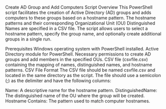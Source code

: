 Create AD Group and Add Computers Script
Overview
This PowerShell script facilitates the creation of Active Directory (AD) groups and adds computers to these groups based on a hostname pattern. The hostname patterns and their corresponding Organizational Unit (OU) Distinguished Names are specified in a CSV file. The script allows users to select a hostname pattern, specify the group name, and optionally create additional groups in a single run.

Prerequisites
Windows operating system with PowerShell installed.
Active Directory module for PowerShell.
Necessary permissions to create AD groups and add members in the specified OUs.
CSV file (csvfile.csv) containing the mapping of names, distinguished names, and hostname patterns.
CSV File Format
The CSV file should be named csvfile.csv and located in the same directory as the script. The file should use a semicolon (;) as the delimiter and have the following columns:

Name: A descriptive name for the hostname pattern.
DistinguishedName: The distinguished name of the OU where the group will be created.
Hostname Contains: The pattern used to match computer hostnames.
